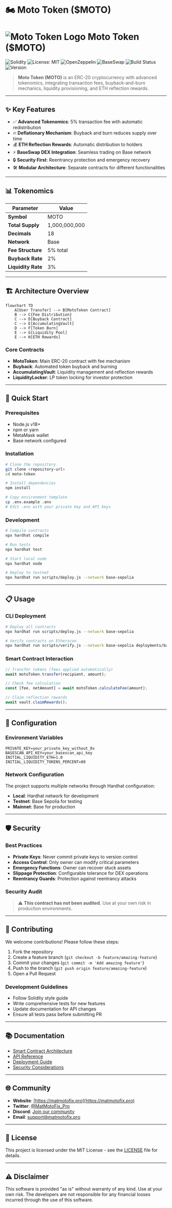 # 🏍️ Moto Token ($MOTO)

# ![Moto Token Logo](https://qgmvsvq5fn67imzt.public.blob.vercel-storage.com/logo-bulat/%24moto.svg) Moto Token ($MOTO)


![Solidity](https://img.shields.io/badge/Solidity-0.8.20-blue.svg?logo=ethereum)
![License: MIT](https://img.shields.io/badge/License-MIT-green.svg)
![OpenZeppelin](https://img.shields.io/badge/OpenZeppelin-Contracts-orange.svg)
![BaseSwap](https://img.shields.io/badge/DEX-BaseSwap-purple.svg)
![Build Status](https://img.shields.io/badge/build-passing-brightgreen.svg)
![Version](https://img.shields.io/badge/version-v0.1.0-blue)

> **Moto Token (MOTO)** is an ERC-20 cryptocurrency with advanced tokenomics, integrating transaction fees, buyback-and-burn mechanics, liquidity provisioning, and ETH reflection rewards.

---

## ✨ Key Features

- ✅ **Advanced Tokenomics**: 5% transaction fee with automatic redistribution
- 🔥 **Deflationary Mechanism**: Buyback and burn reduces supply over time
- 💰 **ETH Reflection Rewards**: Automatic distribution to holders
- ⚡ **BaseSwap DEX Integration**: Seamless trading on Base network
- 🔒 **Security First**: Reentrancy protection and emergency recovery
- 🛠 **Modular Architecture**: Separate contracts for different functionalities

---

## 📊 Tokenomics

| Parameter | Value |
|-----------|-------|
| **Symbol** | MOTO |
| **Total Supply** | 1,000,000,000 |
| **Decimals** | 18 |
| **Network** | Base |
| **Fee Structure** | 5% total |
| **Buyback Rate** | 2% |
| **Liquidity Rate** | 3% |

---

## 🏗️ Architecture Overview

```mermaid
flowchart TD
    A[User Transfer] --> B[MotoToken Contract]
    B --> C{Fee Distribution}
    C --> D[Buyback Contract]
    C --> E[AccumulatingVault]
    D --> F[Token Burn]
    E --> G[Liquidity Pool]
    E --> H[ETH Rewards]
```

### Core Contracts

- **MotoToken**: Main ERC-20 contract with fee mechanism
- **Buyback**: Automated token buyback and burning
- **AccumulatingVault**: Liquidity management and reflection rewards
- **LiquidityLocker**: LP token locking for investor protection

---

## 🚀 Quick Start

### Prerequisites

- Node.js v18+
- npm or yarn
- MetaMask wallet
- Base network configured

### Installation

```bash
# Clone the repository
git clone <repository-url>
cd moto-token

# Install dependencies
npm install

# Copy environment template
cp .env.example .env
# Edit .env with your private key and API keys
```

### Development

```bash
# Compile contracts
npx hardhat compile

# Run tests
npx hardhat test

# Start local node
npx hardhat node

# Deploy to testnet
npx hardhat run scripts/deploy.js --network base-sepolia
```

---

## 📋 Usage

### CLI Deployment

```bash
# Deploy all contracts
npx hardhat run scripts/deploy.js --network base-sepolia

# Verify contracts on Etherscan
npx hardhat run scripts/verify.js --network base-sepolia deployments/base-sepolia-*.json
```

### Smart Contract Interaction

```javascript
// Transfer tokens (fees applied automatically)
await motoToken.transfer(recipient, amount);

// Check fee calculation
const [fee, netAmount] = await motoToken.calculateFee(amount);

// Claim reflection rewards
await vault.claimRewards();
```

---

## 🔧 Configuration

### Environment Variables

```env
PRIVATE_KEY=your_private_key_without_0x
BASESCAN_API_KEY=your_basescan_api_key
INITIAL_LIQUIDITY_ETH=1.0
INITIAL_LIQUIDITY_TOKENS_PERCENT=80
```

### Network Configuration

The project supports multiple networks through Hardhat configuration:
- **Local**: Hardhat network for development
- **Testnet**: Base Sepolia for testing
- **Mainnet**: Base for production

---

## 🛡️ Security

### Best Practices

- **Private Keys**: Never commit private keys to version control
- **Access Control**: Only owner can modify critical parameters
- **Emergency Functions**: Owner can recover stuck assets
- **Slippage Protection**: Configurable tolerance for DEX operations
- **Reentrancy Guards**: Protection against reentrancy attacks

### Security Audit

> ⚠️ **This contract has not been audited.** Use at your own risk in production environments.

---

## 🤝 Contributing

We welcome contributions! Please follow these steps:

1. Fork the repository
2. Create a feature branch (`git checkout -b feature/amazing-feature`)
3. Commit your changes (`git commit -m 'Add amazing feature'`)
4. Push to the branch (`git push origin feature/amazing-feature`)
5. Open a Pull Request

### Development Guidelines

- Follow Solidity style guide
- Write comprehensive tests for new features
- Update documentation for API changes
- Ensure all tests pass before submitting PR

---

## 📚 Documentation

- [Smart Contract Architecture](./docs/ARCHITECTURE.md)
- [API Reference](./docs/API.md)
- [Deployment Guide](./docs/DEPLOYMENT.md)
- [Security Considerations](./docs/SECURITY.md)

---

## 🌐 Community

- **Website**: [https://matmotofix.pro](https://matmotofix.pro)
- **Twitter**: [@MatMotoFix_Pro](https://twitter.com/MatMotoFix_Pro)
- **Discord**: [Join our community](https://discord.gg/MatMotoFix.Pro)
- **Email**: support@matmotofix.pro

---

## 📄 License

This project is licensed under the MIT License - see the [LICENSE](LICENSE) file for details.

---

## ⚠️ Disclaimer

This software is provided "as is" without warranty of any kind. Use at your own risk. The developers are not responsible for any financial losses incurred through the use of this software.
